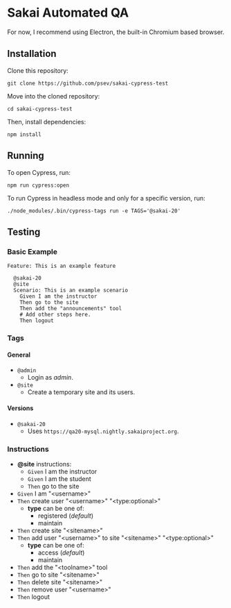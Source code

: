 # Sakai Automated QA

For now, I recommend using Electron, the built-in Chromium based browser.

## Installation

Clone this repository:

`git clone https://github.com/psev/sakai-cypress-test`

Move into the cloned repository:

`cd sakai-cypress-test`

Then, install dependencies:

`npm install`

## Running

To open Cypress, run:

`npm run cypress:open`

To run Cypress in headless mode and only for a specific version, run:

`./node_modules/.bin/cypress-tags run -e TAGS='@sakai-20'`

## Testing

### Basic Example

```gherkin
Feature: This is an example feature

  @sakai-20
  @site
  Scenario: This is an example scenario
    Given I am the instructor
    Then go to the site
    Then add the "announcements" tool
    # Add other steps here.
    Then logout
```

### Tags

#### General

- `@admin`
  - Login as _admin_.
- `@site`
  - Create a temporary site and its users.

#### Versions

- `@sakai-20`
  - Uses `https://qa20-mysql.nightly.sakaiproject.org`.

### Instructions

- __@site__ instructions:
  - `Given` I am the instructor
  - `Given` I am the student
  - `Then` go to the site
- `Given` I am "\<username\>"
- `Then` create user "\<username\>" "\<type:optional\>"
  - __type__ can be one of:
    - registered (_default_)
    - maintain
- `Then` create site "\<sitename\>"
- `Then` add user "\<username\>" to site "\<sitename\>" "\<type:optional\>"
  - __type__ can be one of:
    - access (_default_)
    - maintain
- `Then` add the "\<toolname\>" tool
- `Then` go to site "\<sitename\>"
- `Then` delete site "\<sitename\>"
- `Then` remove user "\<username\>"
- `Then` logout
